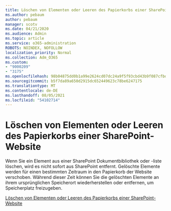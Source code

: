 ```yaml
---
title: Löschen von Elementen oder Leeren des Papierkorbs einer SharePoint-Website
ms.author: pebaum
author: pebaum
manager: scotv
ms.date: 04/21/2020
ms.audience: Admin
ms.topic: article
ms.service: o365-administration
ROBOTS: NOINDEX, NOFOLLOW
localization_priority: Normal
ms.collection: Adm_O365
ms.custom:
- "9000209"
- "3175"
ms.openlocfilehash: 98b04875dd0b1a99e2624cd07dc24a9f5f93cbd43b9f087cfbd9709b39b3c5ff
ms.sourcegitcommit: b5f7da89a650d2915dc652449623c78be6247175
ms.translationtype: MT
ms.contentlocale: de-DE
ms.lasthandoff: 08/05/2021
ms.locfileid: "54102714"
---
```

# <a name="delete-items-or-empty-the-recycle-bin-of-a-sharepoint-site"></a>Löschen von Elementen oder Leeren des Papierkorbs einer SharePoint-Website 

Wenn Sie ein Element aus einer SharePoint Dokumentbibliothek oder -liste löschen, wird es nicht sofort aus SharePoint entfernt. Gelöschte Elemente werden für einen bestimmten Zeitraum in den Papierkorb der Website verschoben. Während dieser Zeit können Sie die gelöschten Elemente an ihrem ursprünglichen Speicherort wiederherstellen oder entfernen, um Speicherplatz freizugeben.

[Löschen von Elementen oder Leeren des Papierkorbs einer SharePoint-Website](https://support.office.com/article/2e713599-d13e-40d6-96dc-66f0a366f74e)